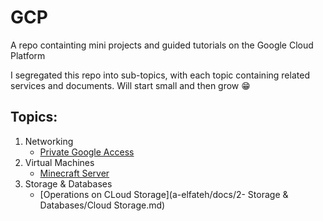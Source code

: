 # GCP
A repo containting mini projects and guided tutorials on the Google Cloud Platform

I segregated this repo into sub-topics, with each topic containing related services and documents. Will start small and then grow 😁

## Topics:
1. Networking
   - [Private Google Access](https://github.com/a-elfateh/GCP/blob/main/docs/1-%20Networking/Private%20Google%20Access.md)
2. Virtual Machines
   - [Minecraft Server](https://github.com/a-elfateh/GCP/blob/main/docs/3-%20Virutal%20Machines/Minecraft%20Server.md)
3. Storage & Databases
   - [Operations on CLoud Storage](a-elfateh/docs/2- Storage & Databases/Cloud Storage.md)
